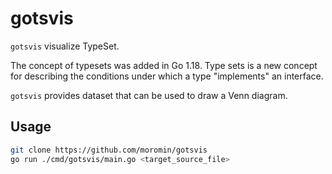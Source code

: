 # gotsvis
`gotsvis` visualize TypeSet.

The concept of typesets was added in Go 1.18.
Type sets is a new concept for describing the conditions under which a type "implements" an interface.

`gotsvis` provides dataset that can be used to draw a Venn diagram.

## Usage
```bash
git clone https://github.com/moromin/gotsvis
go run ./cmd/gotsvis/main.go <target_source_file>
```
